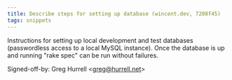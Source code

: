 ```yaml
---
title: Describe steps for setting up database (wincent.dev, 7208f45)
tags: snippets
---
```


Instructions for setting up local development and test databases (passwordless access to a local MySQL instance). Once the database is up and running "rake spec" can be run without failures.

Signed-off-by: Greg Hurrell &lt;greg@hurrell.net&gt;
